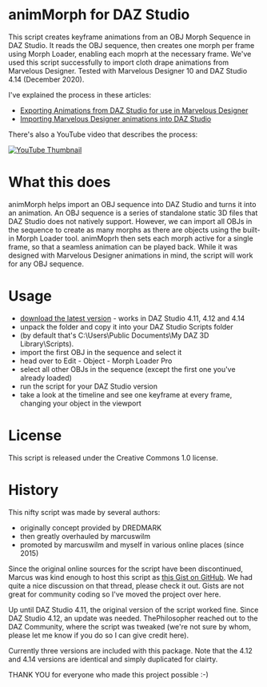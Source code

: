 # animMorph for DAZ Studio 
This script creates keyframe animations from an OBJ Morph Sequence in DAZ Studio. It reads the OBJ sequence, then creates one morph per frame using Morph Loader, enabling each moprh at the necessary frame. We've used this script successfully to import cloth drape animations from Marvelous Designer. Tested with Marvelous Designer 10 and DAZ Studio 4.14 (December 2020).

I've explained the process in these articles:

- [Exporting Animations from DAZ Studio for use in Marvelous Designer](https://www.versluis.com/2015/03/how-to-export-animations-from-daz-studio-for-use-in-marvelous-designer/)
- [Importing Marvelous Designer animations into DAZ Studio](https://www.versluis.com/2015/03/how-to-export-garment-animations-from-marvelous-designer-for-use-in-daz-studio/)

There's also a YouTube video that describes the process:

[![YouTube Thumbnail](http://img.youtube.com/vi/Wz5AQ8azl4A/0.jpg)](http://www.youtube.com/watch?v=Wz5AQ8azl4A)

# What this does
animMorph helps import an OBJ sequence into DAZ Studio and turns it into an animation. An OBJ sequence is a series of standalone static 3D files that DAZ Studio does not natively support. However, we can import all OBJs in the sequence to create as many morphs as there are objects using the built-in Morph Loader tool. animMoprh then sets each morph active for a single frame, so that a seamless animation can be played back. 
While it was designed with Marvelous Designer animations in mind, the script will work for any OBJ sequence.

# Usage

- [download the latest version](https://github.com/versluis/animmorph/releases/download/1.1/animMorph-414.zip) - works in DAZ Studio 4.11, 4.12 and 4.14
- unpack the folder and copy it into your DAZ Studio Scripts folder
- (by default that's C:\Users\Public Documents\My DAZ 3D Library\Scripts). 
- import the first OBJ in the sequence and select it
- head over to Edit - Object - Morph Loader Pro
- select all other OBJs in the sequence (except the first one you've already loaded)
- run the script for your DAZ Studio version
- take a look at the timeline and see one keyframe at every frame, changing your object in the viewport


# License
This script is released under the Creative Commons 1.0 license. 

# History
This nifty script was made by several authors:

- originally concept provided by DREDMARK
- then greatly overhauled by marcuswilm
- promoted by marcuswilm and myself in various online places (since 2015)

Since the original online sources for the script have been discontinued, Marcus was kind enough to host this script as [this Gist on GitHub](https://gist.github.com/marcuswilm/c2305cd494d54b9aba80bf5f43d0f7bf). We had quite a nice discussion on that thread, please check it out. Gists are not great for community coding so I've moved the project over here. 

Up until DAZ Studio 4.11, the original version of the script worked fine. Since DAZ Studio 4.12, an update was needed. ThePhilosopher reached out to the DAZ Community, where the script was tweaked (we're not sure by whom, please let me know if you do so I can give credit here). 

Currently three versions are included with this package. Note that the 4.12 and 4.14 versions are identical and simply duplicated for clairty.

THANK YOU for everyone who made this project possible :-)